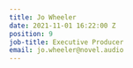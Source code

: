 ```yaml
---
title: Jo Wheeler
date: 2021-11-01 16:22:00 Z
position: 9
job-title: Executive Producer
email: jo.wheeler@novel.audio
---
```


